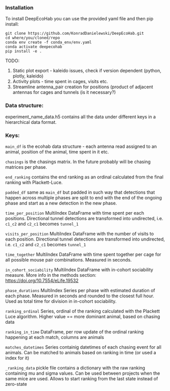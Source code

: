 ### Installation

To install DeepEcoHab you can use the provided yaml file and then pip install:

```
git clone https://github.com/KonradDanielewski/DeepEcoHab.git
cd where/you/cloned/repo
conda env create -f conda_env/env.yaml
conda activate deepecohab
pip install -e .
```


TODO:
1. Static plot export - kaleido issues, check if version dependent (python, plotly, kaleido)
2. Activity plots - time spent in cages, visits etc.
3. Streamline antenna_pair creation for positions (product of adjacent antennas for cages and tunnels (is it necessary?)

### Data structure:

experiment_name_data.h5 contains all the data under different keys in a hierarchical data format. 

### Keys:

`main_df` is the ecohab data structure - each antenna read assigned to an animal, position of the animal, time spent in it etc.

`chasings` is the chasings matrix. In the future probably will be chasing matrices per phase.

`end_ranking` contains the end ranking as an ordinal calculated from the final ranking with Plackett-Luce. 

`padded_df` same as `main_df` but padded in such way that detections that happen across multiple phases are split to end with the end of the ongoing phase and start as a new detection in the new phase.

`time_per_position` MultiIndex DataFrame with time spent per each positions. Directional tunnel detections are transformed into undirected, i.e. `c1_c2` and `c2_c1` becomes `tunnel_1`

`visits_per_position` MultiIndex DataFrame with the number of visits to each position. Directional tunnel detections are transformed into undirected, i.e. `c1_c2` and `c2_c1` becomes `tunnel_1`

`time_together` MultiIndex DataFrame with time spent together per cage for all possible mouse pair combinations. Measured in seconds.

`in_cohort_sociability` MultiIndex DataFrame with in-cohort sociability measure. More info in the methods section: https://doi.org/10.7554/eLife.19532

`phase_durations` MultiIndex Series per phase with estimated duration of each phase. Measured in seconds and rounded to the closest full hour. Used as total time for division in in-cohort sociability.

`ranking_ordinal` Series, ordinal of the ranking calculated with the Plackett Luce algorithm. Higher value == more dominant animal, based on chasing data

`ranking_in_time` DataFrame, per row update of the ordinal ranking happening at each match, columns are animals

`matches_datetimes` Series containig datetimes of each chasing event for all animals. Can be matched to animals based on ranking in time (or used a index for it)



`_ranking_data` pickle file contains a dictionary with the raw ranking containing mu and sigma values. Can be used between projects when the same mice are used. Allows to start ranking from the last state instead of zero-state